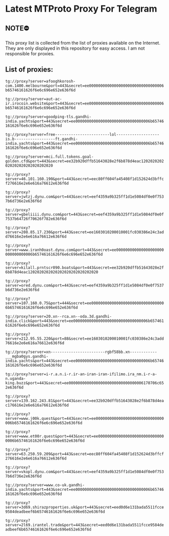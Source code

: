 # Latest MTProto Proxy For Telegram

## NOTE⛔

This proxy list is collected from the list of proxies available on the Internet. They are only displayed in this repository for easy access. I am not responsible for proxies.

## List of proxies:

`tg://proxy?server=afooghkorosh-com.1400.melbourne&port=443&secret=ee000000000000000000000000000000006b65746161626f6e6c696e652e636f6d`

`tg://proxy?server=aut-ac-ir.irocoin.website&port=443&secret=ee000000000000000000000000000000006b65746161626f6e6c696e652e636f6d`

`tg://proxy?server=goodping-tls.gandhi-india.yachts&port=443&secret=ee000000000000000000000000000000006b65746161626f6e6c696e652e636f6d`

`tg://proxy?server=free------------------------lol-------------------is.b------------------ft.gandhi-india.yachts&port=443&secret=ee000000000000000000000000000000006b65746161626f6e6c696e652e636f6d`

`tg://proxy?server=mci.full.tokens.goal-golden.cfd&port=443&secret=ee32b920dffb51643028e2f6b878d4eac1202020202020202020202020202020`

`tg://proxy?server=46.101.160.190&port=443&secret=eec80ff604fa45408f1d152624d3bffcf276616e2e6e616a76612e636f6d`

`tg://proxy?server=jwtzj.dynu.com&port=443&secret=eef4359a9b325ff1d1e5084df0e0f7537b6d736e2e636f6d`

`tg://proxy?server=gbeliiii.dynu.com&port=443&secret=eef4359a9b325ff1d1e5084df0e0f7537b64726f70626f782e636f6d`

`tg://proxy?server=208.85.17.230&port=443&secret=ee1603010200010001fc030386e24c3add76616e2e6e616a76612e636f6d`

`tg://proxy?server=www.iranh0oast.dynu.com&port=443&secret=ee000000000000000000000000000000006b65746161626f6e6c696e652e636f6d`

`tg://proxy?server=kilall.prntscr090.boats&port=443&secret=ee32b920dffb51643028e2f6b878d4eac1202020202020202020202020202020`

`tg://proxy?server=ored.dynu.com&port=443&secret=eef4359a9b325ff1d1e5084df0e0f7537b6d736e2e636f6d`

`tg://proxy?server=107.160.0.75&port=444&secret=ee000000000000000000000000000000006b65746161626f6e6c696e652e636f6d`

`tg://proxy?server=20.xn--rca.xn--oda.3d.gandhi-india.click&port=443&secret=ee000000000000000000000000000000006b65746161626f6e6c696e652e636f6d`

`tg://proxy?server=212.95.55.220&port=88&secret=ee1603010200010001fc030386e24c3add76616e2e6e616a76612e636f6d`

`tg://proxy?server=xn------------------------rgbf58bb.xn------------___mgba0gys.gandhi-india.yachts&port=443&secret=ee000000000000000000000000000000006b65746161626f6e6c696e652e636f6d`

`tg://proxy?server=i-r.a.n.i-r.ir-an-iran-iran-ifilimo.ira_nm.i-r-a-n.uganda-king.buzz&port=443&secret=ee000000000000000000000000000000006170706c652e636f6d`

`tg://proxy?server=139.162.243.81&port=443&secret=ee32b920dffb51643028e2f6b878d4eac176616e2e6e616a76612e636f6d`

`tg://proxy?server=www.j00k.quest&port=443&secret=ee000000000000000000000000000000006b65746161626f6e6c696e652e636f6d`

`tg://proxy?server=www.et00r.quest&port=443&secret=ee000000000000000000000000000000006b65746161626f6e6c696e652e636f6d`

`tg://proxy?server=63.250.59.209&port=443&secret=eec80ff604fa45408f1d152624d3bffcf276616e2e6e616a76612e636f6d`

`tg://proxy?server=vkopl.dynu.com&port=443&secret=eef4359a9b325ff1d1e5084df0e0f7537b6d736e2e636f6d`

`tg://proxy?server=www.co-uk.gandhi-india.yachts&port=443&secret=ee000000000000000000000000000000006b65746161626f6e6c696e652e636f6d`

`tg://proxy?server=3d69.shirazproperties.uk&port=443&secret=eed0d6e131bada5511fcce9584deadbeef6b65746161626f6e6c696e652e636f6d`

`tg://proxy?server=2l69.irantel.trade&port=443&secret=eed0d6e131bada5511fcce9584deadbeef6b65746161626f6e6c696e652e636f6d`

